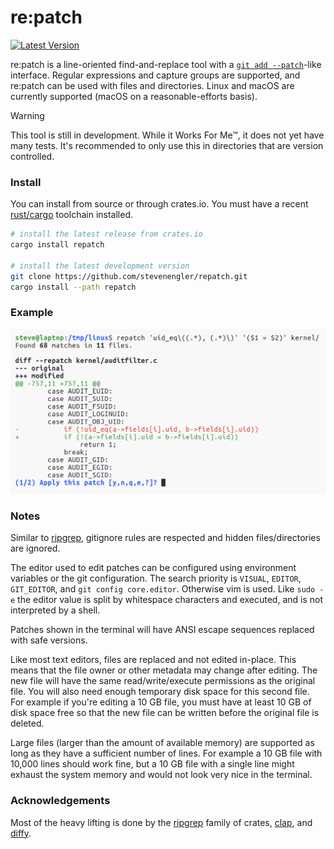 # re:patch

[![Latest Version]][crates.io]

re:patch is a line-oriented find-and-replace tool with a [`git add
--patch`][git-add-patch]-like interface. Regular expressions and capture groups
are supported, and re:patch can be used with files and directories. Linux and
macOS are currently supported (macOS on a reasonable-efforts basis).

> [!WARNING]  
> This tool is still in development. While it Works For Me™, it does not yet
> have many tests. It's recommended to only use this in directories that are
> version controlled.

[crates.io]: https://crates.io/crates/repatch
[Latest Version]: https://img.shields.io/crates/v/repatch.svg
[git-add-patch]: https://git-scm.com/docs/git-add#Documentation/git-add.txt---patch

### Install

You can install from source or through crates.io. You must have a recent
[rust/cargo][rust] toolchain installed.

```bash
# install the latest release from crates.io
cargo install repatch

# install the latest development version
git clone https://github.com/stevenengler/repatch.git
cargo install --path repatch
```

[rust]: https://www.rust-lang.org/tools/install

### Example

<picture>
  <source media="(prefers-color-scheme: dark)" srcset="docs/assets/example-dark.png">
  <img width="730" alt="Command-line usage example." src="docs/assets/example-light.png">
</picture>

### Notes

Similar to [ripgrep][ripgrep], gitignore rules are respected and hidden
files/directories are ignored.

The editor used to edit patches can be configured using environment variables
or the git configuration. The search priority is `VISUAL`, `EDITOR`,
`GIT_EDITOR`, and `git config core.editor`. Otherwise vim is used. Like `sudo
-e` the editor value is split by whitespace characters and executed, and is not
interpreted by a shell.

Patches shown in the terminal will have ANSI escape sequences replaced with
safe versions.

Like most text editors, files are replaced and not edited in-place. This means
that the file owner or other metadata may change after editing. The new file
will have the same read/write/execute permissions as the original file. You
will also need enough temporary disk space for this second file. For example if
you're editing a 10 GB file, you must have at least 10 GB of disk space free so
that the new file can be written before the original file is deleted.

Large files (larger than the amount of available memory) are supported as long
as they have a sufficient number of lines. For example a 10 GB file with 10,000
lines should work fine, but a 10 GB file with a single line might exhaust the
system memory and would not look very nice in the terminal.

[ripgrep]: https://github.com/BurntSushi/ripgrep

### Acknowledgements

Most of the heavy lifting is done by the [ripgrep][ripgrep] family of crates,
[clap][clap], and [diffy][diffy].

[clap]: https://docs.rs/clap/latest/clap/
[diffy]: https://docs.rs/diffy/latest/diffy/
